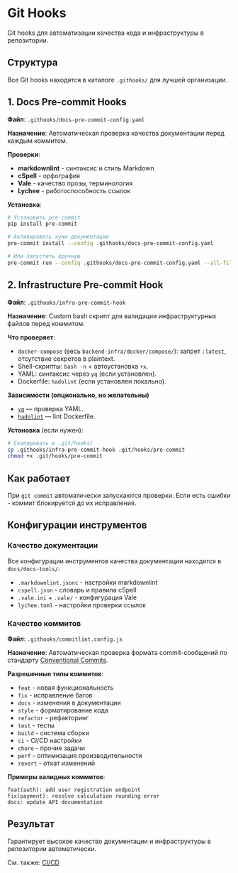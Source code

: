 # Git Hooks

Git hooks для автоматизации качества кода и инфраструктуры в репозитории.

## Структура

Все Git hooks находятся в каталоге `.githooks/` для лучшей организации.

## 1. Docs Pre-commit Hooks

**Файл**: `.githooks/docs-pre-commit-config.yaml`

**Назначение**: Автоматическая проверка качества документации перед каждым коммитом.

**Проверки**:
- **markdownlint** - синтаксис и стиль Markdown
- **cSpell** - орфография
- **Vale** - качество прозы, терминология
- **Lychee** - работоспособность ссылок

**Установка**:
```bash
# Установить pre-commit
pip install pre-commit

# Активировать хуки документации
pre-commit install --config .githooks/docs-pre-commit-config.yaml

# Или запустить вручную
pre-commit run --config .githooks/docs-pre-commit-config.yaml --all-files
```

## 2. Infrastructure Pre-commit Hook

**Файл**: `.githooks/infra-pre-commit-hook`

**Назначение**: Custom bash скрипт для валидации инфраструктурных файлов перед коммитом.

**Что проверяет**:
- `docker-compose` (весь `backend-infra/docker/compose/`): запрет `:latest`, отсутствие секретов в plaintext.
- Shell-скрипты: `bash -n` + автоустановка `+x`.
- YAML: синтаксис через `yq` (если установлен).
- Dockerfile: `hadolint` (если установлен локально).

**Зависимости (опционально, но желательны)**
- [`yq`](https://mikefarah.gitbook.io/yq/) — проверка YAML.
- [`hadolint`](https://github.com/hadolint/hadolint) — lint Dockerfile.

**Установка** (если нужен):
```bash
# Скопировать в .git/hooks/
cp .githooks/infra-pre-commit-hook .git/hooks/pre-commit
chmod +x .git/hooks/pre-commit
```

## Как работает

При `git commit` автоматически запускаются проверки. Если есть ошибки - коммит блокируется до их исправления.

## Конфигурации инструментов

### Качество документации
Все конфигурации инструментов качества документации находятся в `docs/docs-tools/`:

- `.markdownlint.jsonc` - настройки markdownlint
- `cspell.json` - словарь и правила cSpell
- `.vale.ini` + `.vale/` - конфигурация Vale
- `lychee.toml` - настройки проверки ссылок

### Качество коммитов
**Файл**: `.githooks/commitlint.config.js`

**Назначение**: Автоматическая проверка формата commit-сообщений по стандарту [Conventional Commits](https://conventionalcommits.org/).

**Разрешенные типы коммитов**:
- `feat` - новая функциональность
- `fix` - исправление багов
- `docs` - изменения в документации
- `style` - форматирование кода
- `refactor` - рефакторинг
- `test` - тесты
- `build` - система сборки
- `ci` - CI/CD настройки
- `chore` - прочие задачи
- `perf` - оптимизация производительности
- `revert` - откат изменений

**Примеры валидных коммитов**:
```
feat(auth): add user registration endpoint
fix(payment): resolve calculation rounding error
docs: update API documentation
```

## Результат

Гарантирует высокое качество документации и инфраструктуры в репозитории автоматически.

См. также: [CI/CD](./ci-cd.md)
